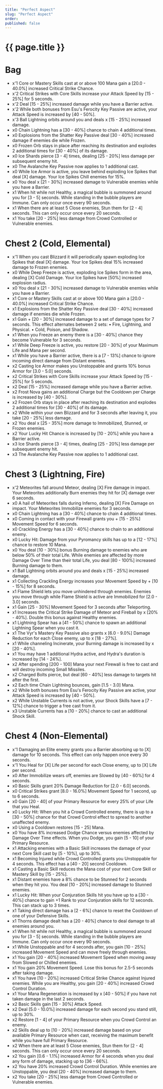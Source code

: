 ```yaml
---
title: "Perfect Aspect"
slug: "Perfect Aspect"
order: 
published: false
---
```


# {{ page.title }}

# Bag
- x'1 Core or Mastery Skills cast at or above 100 Mana gain a [20.0 - 40.0%] increased Critical Strike Chance.
- x'2 Critical Strikes with Core Skills increase your Attack Speed by [15 - 25%] for 5 seconds.
- x'2 Deal [15 - 25%] increased damage while you have a Barrier active.
- x'2 While both bonuses from Esu's Ferocity Key Passive are active, your Attack Speed is increased by [40 - 50%].
- x'3 Ball Lightning orbits around you and deals x [15 - 25%] increased damage.
- x0 Chain Lightning has a [30 - 40%] chance to chain 4 additional times.
- x0 Explosions from the Shatter Key Passive deal [30 - 40%] increased damage if enemies die while Frozen.
- x0 Frozen Orb stays in place after reaching its destination and explodes 2 additional times for [30 - 40%] of its damage.
- x0 Ice Shards pierce [3 - 4] times, dealing [25 - 20%] less damage per subsequent enemy hit.
- x0 The Avalanche Key Passive now applies to 1 additional cast.
- x0 While Ice Armor is active, you leave behind exploding Ice Spikes that deal [X] damage. Your Ice Spikes Chill enemies for 15%.
- x0 You deal x [21 - 30%] increased damage to Vulnerable enemies while you have a Barrier.
- x1 When hit while not Healthy, a magical bubble is summoned around you for [3 - 5] seconds. While standing in the bubble players are Immune. Can only occur once every 90 seconds.
- x1 When there are at least 5 Close enemies, Stun them for [2 - 4] seconds. This can only occur once every 20 seconds.
- x1 You take [20 - 25%] less damage from Crowd Controlled or Vulnerable enemies.

# Chest 2 (Cold, Elemental)
- x'1 When you cast Blizzard it will periodically spawn exploding Ice Spikes that deal [X] damage. Your Ice Spikes deal 15% increased damage to Frozen enemies.
- x0 While Deep Freeze is active, exploding Ice Spikes form in the area, dealing [X] Cold Damage. Your Ice Spikes have [50%] increased explosion radius.
- x0 You deal x [21 - 30%] increased damage to Vulnerable enemies while you have a Barrier.
- x1 Core or Mastery Skills cast at or above 100 Mana gain a [20.0 - 40.0%] increased Critical Strike Chance.
- x1 Explosions from the Shatter Key Passive deal [30 - 40%] increased damage if enemies die while Frozen.
- x1 Gain + [20 - 30%] increased damage to a set of damage types for 7 seconds. This effect alternates between 2 sets: • Fire, Lightning, and Physical. • Cold, Poison, and Shadow.
- x1 When you Freeze an enemy there is a [30 - 40%] chance they become Vulnerable for 3 seconds.
- x1 While Deep Freeze is active, you restore [20 - 30%] of your Maximum Life and Mana per second.
- x1 While you have a Barrier active, there is a [7 - 13%] chance to ignore incoming direct damage from Distant enemies.
- x2 Casting Ice Armor makes you Unstoppable and grants 10% bonus Armor for [3.0 - 5.0] seconds.
- x2 Critical Strikes with Core Skills increase your Attack Speed by [15 - 25%] for 5 seconds.
- x2 Deal [15 - 25%] increased damage while you have a Barrier active.
- x2 Frost Nova gains an additional Charge but the Cooldown per Charge is increased by [40 - 30%].
- x2 Frozen Orb stays in place after reaching its destination and explodes 2 additional times for [30 - 40%] of its damage.
- x2 While within your own Blizzard and for 3 seconds after leaving it, you take [20 - 25%] less damage.
- x2 You deal x [25 - 35%] more damage to Immobilized, Stunned, or Frozen enemies.
- x2 Your Lucky Hit Chance is increased by [10 - 20%] while you have a Barrier active.
- x3 Ice Shards pierce [3 - 4] times, dealing [25 - 20%] less damage per subsequent enemy hit.
- x3 The Avalanche Key Passive now applies to 1 additional cast.

# Chest 3 (Lightning, Fire)
- x'2 Meteorites fall around Meteor, dealing [X] Fire damage in impact. Your Meteorites additionally Burn enemies they hit for [X] damage over 6 seconds.
- x0 A hail of Meteorites falls during Inferno, dealing [X] Fire Damage on impact. Your Meteorites Immobilize enemies for 3 seconds.
- x0 Chain Lightning has a [30 - 40%] chance to chain 4 additional times.
- x0 Coming in contact with your Firewall grants you + [15 - 25%] Movement Speed for 6 seconds.
- x0 Crackling Energy has a [30 - 40%] chance to chain to an additional enemy.
- x0 Lucky Hit: Damage from your Pyromancy skills has up to a [12 - 17%] chance to restore 10 Mana.
- x0 You deal [10 - 30%] bonus Burning damage to enemies who are below 50% of their total Life. While enemies are affected by more Damage Over Time than their total Life, you deal [80 - 100%] increased Burning damage to them.
- x1 Ball Lightning orbits around you and deals x [15 - 25%] increased damage.
- x1 Collecting Crackling Energy increases your Movement Speed by + [10 - 15%] for 8 seconds.
- x1 Flame Shield lets you move unhindered through enemies. Enemies you move through while Flame Shield is active are Immobilized for [2.0 - 3.0] seconds.
- x1 Gain [25 - 30%] Movement Speed for 3 seconds after Teleporting.
- x1 Increases the Critical Strike Damage of Meteor and Fireball by x [20% - 40%]. Double this bonus against Healthy enemies.
- x1 Lightning Spear has a [41 - 50%] chance to spawn an additional Lightning Spear when you cast it.
- x1 The Vyr's Mastery Key Passive also grants x [6.0 - 9.0%] Damage Reduction for each Close enemy, up to x [18 - 27%].
- x1 While channeling Incinerate, your Burning damage is increased by x [20 - 40%].
- x1 You may have 1 additional Hydra active, and Hydra's duration is increased by [14 - 24%].
- x2 After spending [200 - 100] Mana your next Firewall is free to cast and will destroy incoming Small Missiles.
- x2 Charged Bolts pierce, but deal [60 - 40%] less damage to targets hit after the first.
- x2 Each time Chain Lightning bounces, gain [1.5 - 3.0] Mana.
- x2 While both bonuses from Esu's Ferocity Key Passive are active, your Attack Speed is increased by [40 - 50%].
- x2 While Unstable Currents is not active, your Shock Skills have a [7 - 12%] chance to trigger a free cast from it.
- x3 Unstable Currents has a [10 - 20%] chance to cast an additional Shock Skill.

# Chest 4 (Non-Elemental)
- x'1 Damaging an Elite enemy grants you a Barrier absorbing up to [X] damage for 10 seconds. This effect can only happen once every 30 seconds.
- x'1 You Heal for [X] Life per second for each Close enemy, up to [X] Life per second.
- x0 After Immobilize wears off, enemies are Slowed by [40 - 60%] for 4 seconds.
- x0 Basic Skills grant 20% Damage Reduction for [2.0 - 6.0] seconds.
- x0 Critical Strikes grant [8.0 - 16.0%] Movement Speed for 1 second, up to 6 seconds.
- x0 Gain [20 - 40] of your Primary Resource for every 25% of your Life that you Heal.
- x0 Lucky Hit: When you hit a Crowd Controlled enemy, there is up to a [30 - 50%] chance for that Crowd Control effect to spread to another unaffected enemy.
- x0 Using a Cooldown restores [15 - 25] Mana.
- x0 You have 8% increased Dodge Chance versus enemies affected by Damage Over Time effects. When you Dodge, you gain [5 - 10] of your Primary Resource.
- x1 Attacking enemies with a Basic Skill increases the damage of your next Core Skill cast by [5 - 10%], up to 30%.
- x1 Becoming Injured while Crowd Controlled grants you Unstoppable for 4 seconds. This effect has a [40 - 20] second Cooldown.
- x1 Casting a Basic Skill reduces the Mana cost of your next Core Skill or Mastery Skill by [15 - 25%].
- x1 Distant enemies have a 8% chance to be Stunned for 2 seconds when they hit you. You deal [10 - 20%] increased damage to Stunned enemies.
- x1 Lucky Hit: When your Conjuration Skills hit you have up to a [30 - 40%] chance to gain +1 Rank to your Conjuration skills for 12 seconds. This can stack up to 3 times.
- x1 Taking direct damage has a [2 - 6%] chance to reset the Cooldown of one of your Defensive Skills.
- x1 Thorns damage dealt has a [20 - 40%] chance to deal damage to all enemies around you.
- x1 When hit while not Healthy, a magical bubble is summoned around you for [3 - 5] seconds. While standing in the bubble players are Immune. Can only occur once every 90 seconds.
- x1 While Unstoppable and for 4 seconds after, you gain [10 - 25%] increased Movement Speed and can move freely through enemies.
- x1 You gain [20 - 40%] increased Movement Speed when moving away from Slowed or Chilled enemies.
- x1 You gain 20% Movement Speed. Lose this bonus for 2.5-5 seconds after taking damage.
- x1 You have [10 - 20%] increased Critical Strike Chance against Injured enemies. While you are Healthy, you gain [20 - 40%] increased Crowd Control Duration.
- x1 Your Mana Regeneration is increased by x [40 - 50%] if you have not taken damage in the last 2 seconds.
- x2 Basic Skills gain [15 - 30%] Attack Speed.
- x2 Deal [5.0 - 10.0%] increased damage for each second you stand still, up to 30%.
- x2 Restore [1 - 4] of your Primary Resource when you Crowd Control an enemy.
- x2 Skills deal up to [10 - 20%] increased damage based on your available Primary Resource when cast, receiving the maximum benefit while you have full Primary Resource.
- x2 When there are at least 5 Close enemies, Stun them for [2 - 4] seconds. This can only occur once every 20 seconds.
- x2 You gain [0.6 - 1.1%] increased Armor for 4 seconds when you deal any form of damage, stacking up to [36 - 66%].
- x2 You have 20% increased Crowd Control Duration. While enemies are Unstoppable, you deal [20 - 40%] increased damage to them.
- x2 You take [20 - 25%] less damage from Crowd Controlled or Vulnerable enemies.
